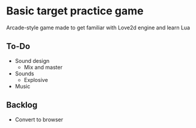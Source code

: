 # Basic target practice game

Arcade-style game made to get familiar with Love2d engine and learn Lua

## To-Do
- Sound design 
    - Mix and master 
- Sounds 
    - Explosive
- Music

## Backlog 
- Convert to browser 